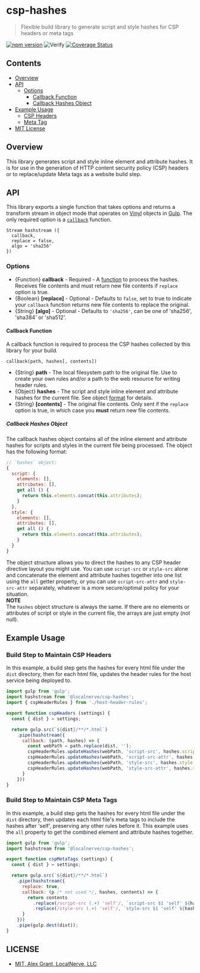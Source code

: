 # csp-hashes

> Flexible build library to generate script and style hashes for CSP headers or meta tags

[![npm version](https://badge.fury.io/js/%40localnerve%2Fcsp-hashes.svg)](https://badge.fury.io/js/%40localnerve%2Fcsp-hashes)
![Verify](https://github.com/localnerve/csp-hashes/workflows/Verify/badge.svg)
[![Coverage Status](https://coveralls.io/repos/github/localnerve/csp-hashes/badge.svg?branch=main)](https://coveralls.io/github/localnerve/csp-hashes?branch=main)

## Contents
+ [Overview](#overview)
+ [API](#API)
  + [Options](#options)
    + [Callback Function](#callback-function)
    + [Callback Hashes Object](#callback-hashes-object)
+ [Example Usage](#example-usage)
  + [CSP Headers](#build-step-to-maintain-csp-headers)
  + [Meta Tag](#build-step-to-maintain-csp-meta-tags)
+ [MIT License](#license)

## Overview
This library generates script and style inline element and attribute hashes. It is for use in the generation of HTTP content security policy (CSP) headers or to replace/update Meta tags as a website build step.

## API
This library exports a single function that takes options and returns a transform stream in object mode that operates on [Vinyl](https://github.com/gulpjs/vinyl) objects in [Gulp](https://github.com/gulpjs/gulp). The only required option is a [`callback`](#callback-function) function.

```
Stream hashstream ({
  callback,
  replace = false,
  algo = 'sha256'
})
```

### Options

+ {Function} **callback** - Required - A [function](#callback-function) to process the hashes. Receives file contents and must return new file contents if `replace` option is true.
+ {Boolean} **\[replace\]** - Optional - Defaults to `false`, set to true to indicate your `callback` function returns new file contents to replace the original.
+ {String} **\[algo\]** - Optional - Defaults to `'sha256'`, can be one of 'sha256', 'sha384' or 'sha512'.


#### Callback Function
A callback function is required to process the CSP hashes collected by this library for your build.

```
callback(path, hashes[, contents])
```

+ {String} **path** - The local filesystem path to the original file. Use to create your own rules and/or a path to the web resource for writing header rules.
+ {Object} **hashes** - The script and style inline element and attribute hashes for the current file. See object [format](callback-hashes-object) for details.
+ {String} **\[contents\]** - The original file contents. Only sent if the `replace` option is true, in which case you **must** return new file contents.

##### Callback Hashes Object
The callback hashes object contains all of the inline element and attribute hashes for scripts and styles in the current file being processed. The object has the following format:

```javascript
// `hashes` object:
{
  script: {
    elements: [],
    attributes: [],
    get all () {
      return this.elements.concat(this.attributes);
    }
  },
  style: {
    elements: [],
    attributes: [],
    get all () {
      return this.elements.concat(this.attributes);
    }
  }
}
```
The object structure allows you to direct the hashes to any CSP header directive layout you might use. You can use `script-src` or `style-src` alone and concatenate the element and attribute hashes together into one list using the `all` getter property, or you can use `script-src-attr` and `style-src-attr` separately, whatever is a more secure/optimal policy for your situation.  
**NOTE**  
The `hashes` object structure is always the same. If there are no elements or attributes of script or style in the current file, the arrays are just empty (not null).

## Example Usage

### Build Step to Maintain CSP Headers
In this example, a build step gets the hashes for every html file under the `dist` directory, then for each html file, updates the header rules for the host service being deployed to.

```javascript
import gulp from 'gulp';
import hashstream from '@localnerve/csp-hashes';
import { cspHeaderRules } from './host-header-rules';

export function cspHeaders (settings) {
  const { dist } = settings;

  return gulp.src(`${dist}/**/*.html`)
    .pipe(hashstream({
      callback: (path, hashes) => {
        const webPath = path.replace(dist, '');
        cspHeaderRules.updateHashes(webPath, 'script-src', hashes.script.elements.join(' '));
        cspHeaderRules.updateHashes(webPath, 'script-src-attr', hashes.script.attributes.join(' '));
        cspHeaderRules.updateHashes(webPath, 'style-src', hashes.style.elements.join(' '));
        cspHeaderRules.updateHashes(webPath, 'style-src-attr', hashes.style.attributes.join(' '));
      }
    }))
}
```

### Build Step to Maintain CSP Meta Tags
In this example, a build step gets the hashes for every html file under the `dist` directory, then updates each html file's meta tags to include the hashes after 'self', preserving any other rules before it. This example uses the `all` property to get the combined element and attribute hashes together.

```javascript
import gulp from 'gulp';
import hashstream from '@localnerve/csp-hashes';

export function cspMetaTags (settings) {
  const { dist } = settings;

  return gulp.src(`${dist}/**/*.html`)
    .pipe(hashstream({
      replace: true,
      callback: (p /* not used */, hashes, contents) => {
        return contents
          .replace(/script-src (.+) 'self'/, `script-src $1 'self' ${hashes.script.all.join(' ')}`)
          .replace(/style-src (.+) 'self'/, `style-src $1 'self' ${hashes.style.all.join(' ')}`);
      }
    }))
    .pipe(gulp.dest(dist));
}
```

## LICENSE

* [MIT, Alex Grant, LocalNerve, LLC](license.md)
